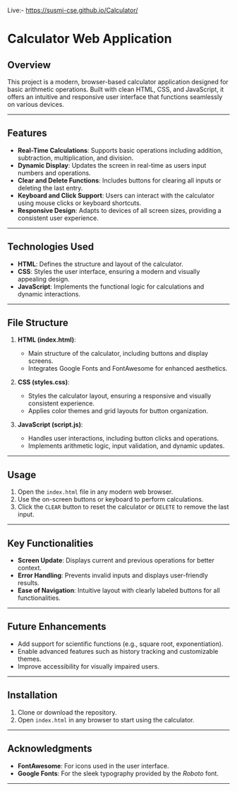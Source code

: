 Live:- https://susmi-cse.github.io/Calculator/
# Calculator Web Application

## Overview
This project is a modern, browser-based calculator application designed for basic arithmetic operations. Built with clean HTML, CSS, and JavaScript, it offers an intuitive and responsive user interface that functions seamlessly on various devices.

---

## Features
- **Real-Time Calculations**: Supports basic operations including addition, subtraction, multiplication, and division.
- **Dynamic Display**: Updates the screen in real-time as users input numbers and operations.
- **Clear and Delete Functions**: Includes buttons for clearing all inputs or deleting the last entry.
- **Keyboard and Click Support**: Users can interact with the calculator using mouse clicks or keyboard shortcuts.
- **Responsive Design**: Adapts to devices of all screen sizes, providing a consistent user experience.

---

## Technologies Used
- **HTML**: Defines the structure and layout of the calculator.
- **CSS**: Styles the user interface, ensuring a modern and visually appealing design.
- **JavaScript**: Implements the functional logic for calculations and dynamic interactions.

---

## File Structure
1. **HTML (index.html)**: 
   - Main structure of the calculator, including buttons and display screens.
   - Integrates Google Fonts and FontAwesome for enhanced aesthetics.

2. **CSS (styles.css)**:
   - Styles the calculator layout, ensuring a responsive and visually consistent experience.
   - Applies color themes and grid layouts for button organization.

3. **JavaScript (script.js)**:
   - Handles user interactions, including button clicks and operations.
   - Implements arithmetic logic, input validation, and dynamic updates.

---

## Usage
1. Open the `index.html` file in any modern web browser.
2. Use the on-screen buttons or keyboard to perform calculations.
3. Click the `CLEAR` button to reset the calculator or `DELETE` to remove the last input.

---

## Key Functionalities
- **Screen Update**: Displays current and previous operations for better context.
- **Error Handling**: Prevents invalid inputs and displays user-friendly results.
- **Ease of Navigation**: Intuitive layout with clearly labeled buttons for all functionalities.

---

## Future Enhancements
- Add support for scientific functions (e.g., square root, exponentiation).
- Enable advanced features such as history tracking and customizable themes.
- Improve accessibility for visually impaired users.

---

## Installation
1. Clone or download the repository.
2. Open `index.html` in any browser to start using the calculator.

---

## Acknowledgments
- **FontAwesome**: For icons used in the user interface.
- **Google Fonts**: For the sleek typography provided by the *Roboto* font.

---


